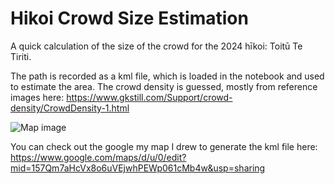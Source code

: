 # Hikoi Crowd Size Estimation

A quick calculation of the size of the crowd for the 2024 hīkoi: Toitū Te Tiriti.

The path is recorded as a kml file, which is loaded in the notebook and used to estimate the area. The crowd density is guessed, mostly from reference images here: https://www.gkstill.com/Support/crowd-density/CrowdDensity-1.html

![Map image]([http://url/to/img.png](https://raw.githubusercontent.com/mathematiguy/hikoi-crowd-size/refs/heads/main/hikoi-path.png))

You can check out the google my map I drew to generate the kml file here: https://www.google.com/maps/d/u/0/edit?mid=157Qm7aHcVx8o6uVEjwhPEWp061cMb4w&usp=sharing
